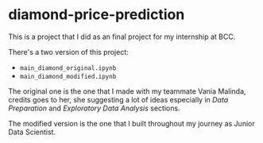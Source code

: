 # diamond-price-prediction

This is a project that I did as an final project for my internship at BCC. 

There's a two version of this project:
* `main_diamond_original.ipynb`
* `main_diamond_modified.ipynb`

The original one is the one that I made with my teammate Vania Malinda, credits goes to her, she suggesting a lot of ideas especially in *Data Preparation* and *Exploratory Data Analysis* sections. 

The modified version is the one that I built throughout my journey as Junior Data Scientist.
